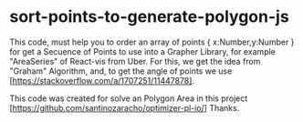 # sort-points-to-generate-polygon-js
This code, must help you to order an array of points { x:Number,y:Number } for get a Secuence of Points to use into a Grapher Library, for example "AreaSeries" of React-vis from Uber.
For this, we get the idea from "Graham" Algorithm, and, to get the angle of points we use [https://stackoverflow.com/a/1707251/11447878].

This code was created for solve an Polygon Area in this project [https://github.com/santinozaracho/optimizer-pl-io/]
Thanks.
